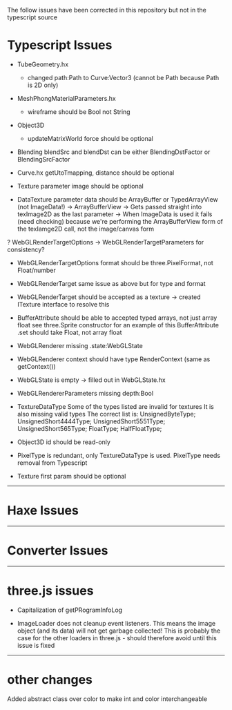 The follow issues have been corrected in this repository but not in the typescript source

# Typescript Issues

- TubeGeometry.hx
	- changed path:Path to Curve:Vector3 (cannot be Path because Path is 2D only)

- MeshPhongMaterialParameters.hx
	- wireframe should be Bool not String

- Object3D
	- updateMatrixWorld force should be optional

- Blending
	blendSrc and blendDst can be either BlendingDstFactor or BlendingSrcFactor

- Curve.hx getUtoTmapping, distance should be optional

- Texture parameter image should be optional

- DataTexture parameter data should be ArrayBuffer or TypedArrayView (not ImageData!)
	-> ArrayBufferView
	-> Gets passed straight into texImage2D as the last parameter
	-> When ImageData is used it fails (need checking) because we're performing the ArrayBufferView form of the texIamge2D call, not the image/canvas form

? WebGLRenderTargetOptions -> WebGLRenderTargetParameters for consistency?

- WebGLRenderTargetOptions
	format should be three.PixelFormat, not Float/number

- WebGLRenderTarget
	same issue as above but for type and format

- WebGLRenderTarget should be accepted as a texture
	-> created ITexture interface to resolve this

- BufferAttribute should be able to accepted typed arrays, not just array float
	see three.Sprite constructor for an example of this
	BufferAttribute .set should take Float, not array float

- WebGLRenderer missing .state:WebGLState

- WebGLRenderer context should have type RenderContext (same as getContext())

- WebGLState is empty
	-> filled out in WebGLState.hx

- WebGLRendererParameters
	missing depth:Bool

- TextureDataType
	Some of the types listed are invalid for textures
	It is also missing valid types
	The correct list is:
		UnsignedByteType;
		UnsignedShort4444Type;
		UnsignedShort5551Type;
		UnsignedShort565Type;
		FloatType;
		HalfFloatType;

- Object3D id should be read-only

- PixelType is redundant, only TextureDataType is used. PixelType needs removal from Typescript

- Texture first param should be optional

-----------------

# Haxe Issues

-----------------

# Converter Issues

-----------------

# three.js issues

- Capitalization of getPRogramInfoLog

- ImageLoader does not cleanup event listeners. This means the image object (and its data) will not get garbage collected! This is probably the case for the other loaders in three.js - should therefore avoid until this issue is fixed

-----------------

# other changes

Added abstract class over color to make int and color interchangeable